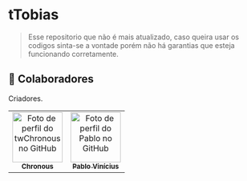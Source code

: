 # tTobias

> Esse repositorio que não é mais atualizado, caso queira usar os codigos sinta-se a vontade porém não há garantias que esteja funcionando corretamente.
> 
## 🤝 Colaboradores

Criadores.

<table>
  <tr>
    <td align="center">
      <a href="https://github.com/twChronous">
        <img src="https://github.com/twChronous.png" width="100px;" alt="Foto de perfil do twChronous no GitHub"/><br>
        <sub>
          <b>Chronous</b>
        </sub>
      </a>
    </td>
    <td align="center">
      <a href="https://github.com/pablo1v">
        <img src="https://github.com/pablo1v.png" width="100px;" alt="Foto de perfil do Pablo no GitHub"/><br>
        <sub>
          <b>Pablo Vinícius</b>
        </sub>
      </a>
    </td>
  </tr>
</table>
